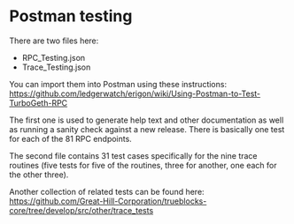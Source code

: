 # Postman testing

There are two files here:

- RPC_Testing.json
- Trace_Testing.json

You can import them into Postman using these instructions: https://github.com/ledgerwatch/erigon/wiki/Using-Postman-to-Test-TurboGeth-RPC

The first one is used to generate help text and other documentation as well as running a sanity check against a new release. There is basically one test for each of the 81 
RPC endpoints.

The second file contains 31 test cases specifically for the nine trace routines (five tests for five of the routines, three for another, one each for the other three).

Another collection of related tests can be found here: https://github.com/Great-Hill-Corporation/trueblocks-core/tree/develop/src/other/trace_tests
